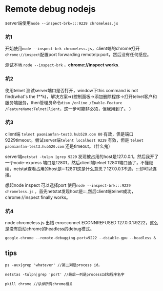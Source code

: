 # Remote debug nodejs


server端使用```node --inspect-brk=:::9229 chromeless.js```

### 坑1
开始使用```node --inspect-brk chromeless.js```，client端的chrome打开```chrome://inspect```配置port forwarding remoteIp:port，然后没有任何感应。

测试本地 ```node --inspect-brk``` ，<strong>chrome://inspect works</strong>.

### 坑2

使用telnet 测试server端口是否打开，window下this command is not find(what's the f**k)，解决方案=>(控制面板->添加删除程序->打开telnet客户和服务端服务，then管理员命令```dism /online /Enable-Feature /FeatureName:TelnetClient```，这一步可能非必须，但我用到了。 )


### 坑3

client端 ```telnet paomianfan-test3.hub520.com 80``` 有效，但是端口9229timeout。尝试server端```telent localhost 9229``` 有效，但是 ```telnet paomianfan-test3.hub520.com``` 还是timeout。（什么鬼）

server端```netstat -tulpn |grep 9229``` 发现被占用的host是127.0.0.1。然后我开了一个node-express 端口是12801，然后client端telnet 12801端口通了，不懂继续，netstat查看占用的host是:::12801这是什么意思？127.0.0.1不通，:::却可以连接。

想起node inspect 可以选择port 使用```node --inspect-brk:::9229 chromeless.js``` ，首先netstat发现host是:::,然后client端telnet成功，chrome://inspect finally works。

### 坑4 
node chromeless.js 出错
error:connet ECONNREFUSED 127.0.0.1:9222，这么是没有启动chrome的headless的debug模式。

`google-chrome --remote-debugging-port=9222 --dsiable-gpu --headless &`




## tips

`ps -aux|grep 'whatever' //第二列是process id。`

`netstas -tulpn|grep 'port' //最后一列是processId和程序名字` 

`pkill chrome //杀掉所有chrome相关`
